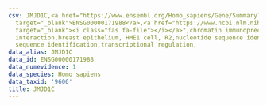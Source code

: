 ```yaml
---
csv: JMJD1C,<a href="https://www.ensembl.org/Homo_sapiens/Gene/Summary?db=core;g=ENSG00000171988"
  target="_blank">ENSG00000171988</a>,<a href="https://www.ncbi.nlm.nih.gov/pubmed/22863008"
  target="_blank"><i class="fas fa-file"></i></a>",chromatin immunoprecipitation assay,direct
  interaction,breast epithelium, HME1 cell, R2,nucleotide sequence identification,nucleotide
  sequence identification,transcriptional regulation,
data_alias: JMJD1C
data_id: ENSG00000171988
data_numevidence: 1
data_species: Homo sapiens
data_taxid: '9606'
title: JMJD1C
---
```

